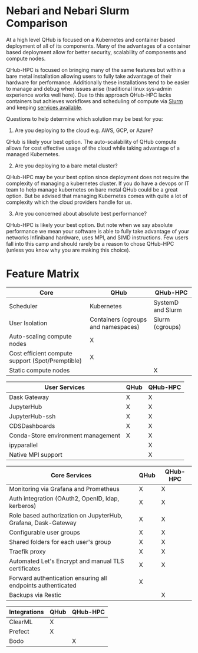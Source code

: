 # Nebari and Nebari Slurm Comparison

At a high level QHub is focused on a Kubernetes and container based
deployment of all of its components. Many of the advantages of a
container based deployment allow for better security, scalability of
components and compute nodes.

QHub-HPC is focused on bringing many of the same features but within a
bare metal installation allowing users to fully take advantage of
their hardware for performance. Additionally these installations tend
to be easier to manage and debug when issues arise (traditional linux
sys-admin experience works well here). Due to this approach QHub-HPC
lacks containers but achieves workflows and scheduling of compute via
[Slurm](https://slurm.schedmd.com/documentation.html) and keeping
[services
available](https://www.freedesktop.org/wiki/Software/systemd/).

Questions to help determine which solution may be best for you:

1. Are you deploying to the cloud e.g. AWS, GCP, or Azure?

QHub is likely your best option. The auto-scalability of QHub compute
allows for cost effective usage of the cloud while taking advantage of
a managed Kubernetes.

2. Are you deploying to a bare metal cluster?

QHub-HPC may be your best option since deployment does not require the
complexity of managing a kubernetes cluster. If you do have a devops
or IT team to help manage kubernetes on bare metal QHub could be a
great option. But be advised that managing Kubernetes comes with quite
a lot of complexity which the cloud providers handle for us.

3. Are you concerned about absolute best performance?

QHub-HPC is likely your best option. But note when we say absolute
performance we mean your software is able to fully take advantage of
your networks Infiniband hardware, uses MPI, and SIMD
instructions. Few users fall into this camp and should rarely be a
reason to chose QHub-HPC (unless you know why you are making this
choice).

# Feature Matrix

| Core                                             | QHub                                | QHub-HPC          |
| ------------------------------------------------ | ----------------------------------- | ----------------- |
| Scheduler                                        | Kubernetes                          | SystemD and Slurm |
| User Isolation                                   | Containers (cgroups and namespaces) | Slurm (cgroups)   |
| Auto-scaling compute nodes                       | X                                   |                   |
| Cost efficient compute support (Spot/Premptible) | X                                   |                   |
| Static compute nodes                             |                                     | X                 |

| User Services                      | QHub | QHub-HPC |
| ---------------------------------- | ---- | -------- |
| Dask Gateway                       | X    | X        |
| JupyterHub                         | X    | X        |
| JupyterHub-ssh                     | X    | X        |
| CDSDashboards                      | X    | X        |
| Conda-Store environment management | X    | X        |
| ipyparallel                        |      | X        |
| Native MPI support                 |      | X        |

| Core Services                                                 | QHub | QHub-HPC |
| ------------------------------------------------------------- | ---- | -------- |
| Monitoring via Grafana and Prometheus                         | X    | X        |
| Auth integration (OAuth2, OpenID, ldap, kerberos)             | X    | X        |
| Role based authorization on JupyterHub, Grafana, Dask-Gateway | X    | X        |
| Configurable user groups                                      | X    | X        |
| Shared folders for each user's group                          | X    | X        |
| Traefik proxy                                                 | X    | X        |
| Automated Let's Encrypt and manual TLS certificates           | X    | X        |
| Forward authentication ensuring all endpoints authenticated   | X    |          |
| Backups via Restic                                            |      | X        |

| Integrations | QHub | QHub-HPC |
| ------------ | ---- | -------- |
| ClearML      | X    |          |
| Prefect      | X    |          |
| Bodo         |      | X        |
